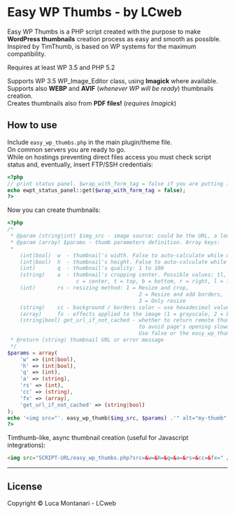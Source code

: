 Easy WP Thumbs - by LCweb
==============

Easy WP Thumbs is a PHP script created with the purpose to make **WordPress thumbnails** creation process as easy and smooth as possible.
Inspired by TimThumb, is based on WP systems for the maximum compatibility. 

Requires at least WP 3.5 and PHP 5.2

Supports WP 3.5 WP_Image_Editor class, using **Imagick** where available.<br/>
Supports also **WEBP** and **AVIF** (_whenever WP will be ready_) thumbnails creation.<br/>
Creates thumbnails also from **PDF files!** (_requires Imagick_)


## How to use

Include `easy_wp_thumbs.php` in the main plugin/theme file.  
On common servers you are ready to go.  
While on hostings preventing direct files access you must check script status and, eventually, insert FTP/SSH credentials:

```php
<?php
// print status panel. $wrap_with_form_tag = false if you are putting it in an existing form 
echo ewpt_status_panel::get($wrap_with_form_tag = false); 
?>
```

Now you can create thumbnails:

```php
<?php 
/*
 * @param (string|int) $img_src - image source: could be the URL, a local path or a WP image ID
 * @param (array) $params - thumb parameters definition. Array keys:
 *
    (int|bool)  w  - thumbnail's width. False to auto-calculate while using scaling function
    (int|bool)  h  - thumbnail's height. False to auto-calculate while using scaling function
    (int)       q  - thumbnail's quality: 1 to 100
    (string)    a  - thumbnail's cropping center. Possible values: tl, t, tr, l, c, r, bl, b, br. 
                      c = center, t = top, b = bottom, r = right, l = left
    (int)       rs - resizing method: 1 = Resize and crop, 
                                          2 = Resize and add borders, 
                                          3 = Only resize 
    (string)    cc - background / borders color – use hexadecimal values
    (array)     fx - effects applied to the image (1 = grayscale, 2 = blur)
    (string|bool) get_url_if_not_cached - whether to return remote thumb URL if image is not cached, 
                                          to avoid page's opening slowdowns. 
                                          Use false or the easy_wp_thumbs.php file URL
 * @return (string) thumbnail URL or error message
 */
$params = array(
    'w' => (int|bool),
    'h' => (int|bool),
    'q' => (int),
    'a' => (string),
    'rs' => (int),
    'cc' => (string),
    'fx' => (array),
    'get_url_if_not_cached' => (string|bool)
);
echo '<img src="'. easy_wp_thumb($img_src, $params) .'" alt="my-thumb" />';
?>
```

Timthumb-like, async thumbnail creation (useful for Javascript integrations):

```html
<img src="SCRIPT-URL/easy_wp_thumbs.php?src=&w=&h=&q=&a=&rs=&cc=&fx=" />
```

---

## License

Copyright &copy; Luca Montanari - LCweb
